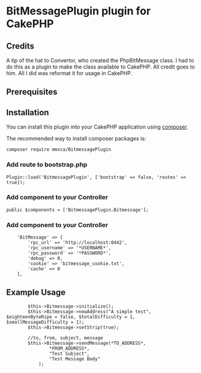# BitMessagePlugin plugin for CakePHP

## Credits

A tip of the hat to Convertor, who created the PhpBitMessage class.  I had to do
this as a plugin to make the class available to CakePHP.  All credit goes to him.
All I did was reformat it for usage in CakePHP.

## Prerequisites

## Installation

You can install this plugin into your CakePHP application using [composer](http://getcomposer.org).

The recommended way to install composer packages is:

```
composer require mmxca/BitmessagePlugin
```

### Add route to bootstrap.php

```
Plugin::load('BitmessagePlugin', ['bootstrap' => false, 'routes' => true]);
```

### Add component to your Controller

```
public $components = ['BitmessagePlugin.Bitmessage'];
```

### Add component to your Controller

```
    'BitMessage' => [
        'rpc_url' => 'http://localhost:8442',
        'rpc_username' => '*USERNAME*',
        'rpc_password' => '*PASSWORD*',
        'debug' => 0,
        'cookie' => 'bitmessage_cookie.txt',
        'cache' => 0
    ],
```

## Example Usage

```
        $this->Bitmessage->initialize();
        $this->Bitmessage->newAddress("A simple test", $eighteenByteRipe = false, $totalDifficulty = 1, $smallMessageDifficulty = 1);
        $this->Bitmessage->setStrip(true);
        
        //to, from, subject, message
        $this->Bitmessage->sendMessage(*TO_ADDRESS*, 
                *FROM_ADDRESS*,
                "Test Subject", 
                "Test Message Body"
            );
```
